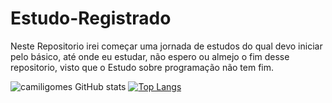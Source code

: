 # Estudo-Registrado
Neste Repositorio irei começar uma jornada de estudos do qual devo iniciar pelo básico, até onde eu estudar, não espero ou almejo o fim desse repositorio, visto que o Estudo sobre programação não tem fim.


![ camiligomes GitHub stats](https://github-readme-stats.vercel.app/api?username=camiligomes&show_icons=true&theme=radical)
[![Top Langs](https://github-readme-stats.vercel.app/api/top-langs/?username=camiligomes&theme=radical)](https://github.com/camiligomes/github-readme-stats)
